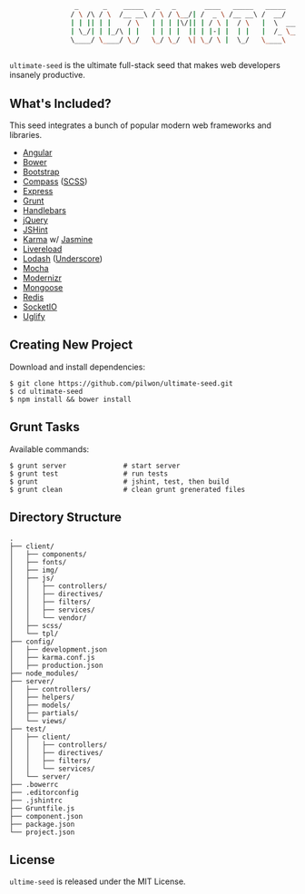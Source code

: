```sh
                _      _    _____   _   _       ____   _____   _____        ____   _____  _____  ____ 
               / \ /\ / \  /__ __\ / \ / \__/| /  _ \ /__ __\ /  __/       / ___\ /  __/ /  __/ /  _ \
               | | || | |    / \   | | | |\/|| | / \ |  / \   |  \  _____  |    \ |  \   |  \   | | \|
               | \_/| | |_/\ | |   | | | |  || | |-| |  | |   |  /_ \____\ \___ | |  /_  |  /_  | |_/|
               \____/ \____/ \_/   \_/ \_/  \| \_/ \ |  \_/   \____\       \____/ \____\ \____\ \____/
                                                                           
```

`ultimate-seed` is the ultimate full-stack seed that makes web developers insanely productive.

## What's Included?

  This seed integrates a bunch of popular modern web frameworks and libraries.

  * [Angular](http://angularjs.org/)
  * [Bower](http://twitter.github.com/bower/)
  * [Bootstrap](http://twitter.github.com/bootstrap/)
  * [Compass](http://compass-style.org/) ([SCSS](http://sass-lang.com/))
  * [Express](http://expressjs.com/)
  * [Grunt](http://gruntjs.com/)
  * [Handlebars](http://handlebarsjs.com/)
  * [jQuery](http://jquery.com/)
  * [JSHint](http://www.jshint.com/)
  * [Karma](http://karma-runner.github.com/) w/ [Jasmine](http://pivotal.github.com/jasmine/)
  * [Livereload](http://livereload.com/)
  * [Lodash](http://lodash.com/) ([Underscore](http://underscorejs.org/))
  * [Mocha](http://visionmedia.github.com/mocha/)
  * [Modernizr](http://modernizr.com/)
  * [Mongoose](http://www.mongoose.com/)
  * [Redis](http://redis.io/)
  * [SocketIO](http://socket.io/)
  * [Uglify](http://lisperator.net/uglifyjs/)

## Creating New Project

  Download and install dependencies:

    $ git clone https://github.com/pilwon/ultimate-seed.git
    $ cd ultimate-seed
    $ npm install && bower install

## Grunt Tasks

  Available commands:

    $ grunt server              # start server
    $ grunt test                # run tests
    $ grunt                     # jshint, test, then build
    $ grunt clean               # clean grunt grenerated files

## Directory Structure

```
.
├── client/
│   ├── components/
│   ├── fonts/
│   ├── img/
│   ├── js/
│   │   ├── controllers/
│   │   ├── directives/
│   │   ├── filters/
│   │   ├── services/
│   │   └── vendor/
│   ├── scss/
│   └── tpl/
├── config/
│   ├── development.json
│   ├── karma.conf.js
│   ├── production.json
├── node_modules/
├── server/
│   ├── controllers/
│   ├── helpers/
│   ├── models/
│   ├── partials/
│   └── views/
├── test/
│   ├── client/
│   │   ├── controllers/
│   │   ├── directives/
│   │   ├── filters/
│   │   └── services/
│   └── server/
├── .bowerrc
├── .editorconfig
├── .jshintrc
├── Gruntfile.js
├── component.json
├── package.json
└── project.json
```

## License

  `ultime-seed` is released under the MIT License.
